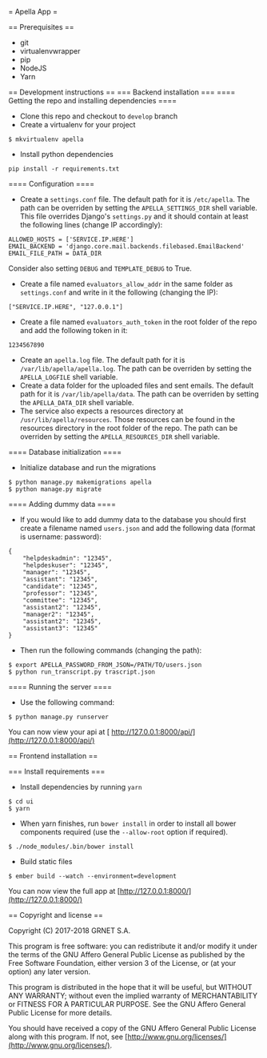= Apella App =

== Prerequisites ==
* git
* virtualenvwrapper
* pip
* NodeJS
* Yarn


== Development instructions ==
=== Backend installation ===
==== Getting the repo and installing dependencies ====
* Clone this repo and checkout to `develop` branch
* Create a virtualenv for your project
```
$ mkvirtualenv apella
```
* Install python dependencies
```
pip install -r requirements.txt
```

==== Configuration ====
* Create a `settings.conf` file. The default path for it is `/etc/apella`. The path can be overriden by setting the `APELLA_SETTINGS_DIR` shell variable. This file overrides Django's `settings.py` and it should contain at least the following lines (change IP accordingly):
```
ALLOWED_HOSTS = ['SERVICE.IP.HERE']
EMAIL_BACKEND = 'django.core.mail.backends.filebased.EmailBackend'
EMAIL_FILE_PATH = DATA_DIR
```
Consider also setting `DEBUG` and `TEMPLATE_DEBUG` to True.

* Create a file named `evaluators_allow_addr` in the same folder as `settings.conf` and write in it the following (changing the IP):
```
["SERVICE.IP.HERE", "127.0.0.1"]
```
* Create a file named `evaluators_auth_token` in the root folder of the repo and add the following token in it:
```
1234567890
```
* Create an `apella.log` file. The default path for it is `/var/lib/apella/apella.log`. The path can be overriden by setting the `APELLA_LOGFILE` shell variable.
* Create a data folder for the uploaded files and sent emails. The default path for it is `/var/lib/apella/data`. The path can be overriden by setting the `APELLA_DATA_DIR` shell variable.
* The service also expects a resources directory at `/usr/lib/apella/resources`. Those resources can be found in the resources directory in the root folder of the repo. The path can be overriden by setting the `APELLA_RESOURCES_DIR` shell variable.

==== Database initialization ====
* Initialize database and run the migrations
```
$ python manage.py makemigrations apella
$ python manage.py migrate
```

==== Adding dummy data ====
* If you would like to add dummy data to the database you should first create a filename named `users.json` and add the following data (format is username: password):
```
{
    "helpdeskadmin": "12345",
    "helpdeskuser": "12345",
    "manager": "12345",
    "assistant": "12345",
    "candidate": "12345",
    "professor": "12345",
    "committee": "12345",
    "assistant2": "12345",
    "manager2": "12345",
    "assistant2": "12345",
    "assistant3": "12345"
}
```
* Then run the following commands (changing the path):
```
$ export APELLA_PASSWORD_FROM_JSON=/PATH/TO/users.json
$ python run_transcript.py trascript.json
```

==== Running the server ====
* Use the following command:
```
$ python manage.py runserver
```
You can now view your api at [ http://127.0.0.1:8000/api/](http://127.0.0.1:8000/api/)


== Frontend installation ==

=== Install requirements ===
* Install dependencies by running `yarn`
```
$ cd ui
$ yarn
```
* When yarn finishes, run `bower install` in order to install all bower components required (use the `--allow-root` option if required).
```
$ ./node_modules/.bin/bower install
```

* Build static files
```
$ ember build --watch --environment=development
```

You can now view the full app at [http://127.0.0.1:8000/](http://127.0.0.1:8000/)



== Copyright and license ==


Copyright (C) 2017-2018 GRNET S.A.

This program is free software: you can redistribute it and/or modify
it under the terms of the GNU Affero General Public License as
published by the Free Software Foundation, either version 3 of the
License, or (at your option) any later version.

This program is distributed in the hope that it will be useful,
but WITHOUT ANY WARRANTY; without even the implied warranty of
MERCHANTABILITY or FITNESS FOR A PARTICULAR PURPOSE.  See the
GNU Affero General Public License for more details.

You should have received a copy of the GNU Affero General Public License
along with this program.  If not, see [http://www.gnu.org/licenses/](http://www.gnu.org/licenses/).
